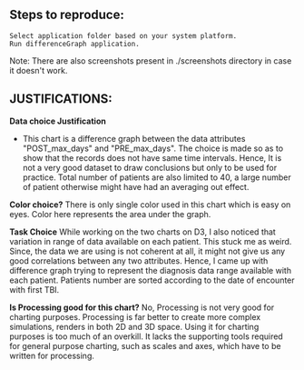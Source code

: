 Steps to reproduce:
---------------
    Select application folder based on your system platform.
    Run differenceGraph application.

Note: There are also screenshots present in ./screenshots directory in case it
doesn't work.


JUSTIFICATIONS:
---------------
**Data choice Justification**
* This chart is a difference graph between the data attributes "POST_max_days"
and "PRE_max_days". The choice is made so as to show that the records does not
have same time intervals. Hence, It is not a very good dataset to draw
conclusions but only to be used for practice. Total number of patients are also
limited to 40, a large number of patient otherwise might have had an averaging
out effect.

**Color choice?**
There is only single color used in this chart which is easy on eyes. Color here
represents the area under the graph.


**Task Choice**
While working on the two charts on D3, I also noticed that variation in range of
data available on each patient. This stuck me as weird. Since, the data we are
using is not coherent at all, it might not give us any good correlations between
any two attributes. Hence, I came up with difference graph trying to represent
the diagnosis data range available with each patient. Patients number are
sorted according to the date of encounter with first TBI.

**Is Processing good for this chart?**
No, Processing is not very good for charting purposes. Processing is far better
to create more complex simulations, renders in both 2D and 3D space. Using it
for charting purposes is too much of an overkill. It lacks the supporting tools
required for general purpose charting, such as scales and axes,
which have to be written for processing.